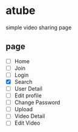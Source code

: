 # atube

simple video sharing page

## page

- [ ] Home
- [ ] Join
- [ ] Login
- [x] Search
- [ ] User Detail
- [ ] Edit profile
- [ ] Change Password
- [ ] Upload
- [ ] Video Detail
- [ ] Edit Video

